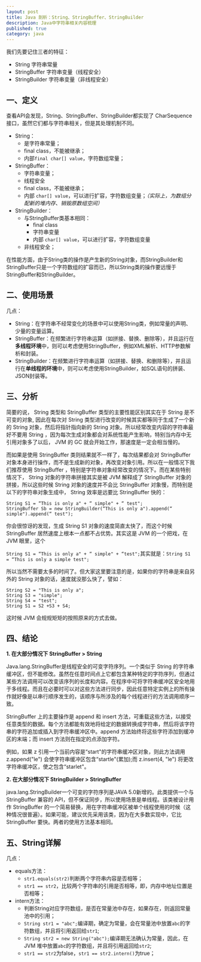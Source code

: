 ```yaml
---
layout: post
title: Java 剖析：String、StringBuffer、StringBuilder
description: Java中字符串相关内容梳理
published: true
category: java
---
```


我们先要记住三者的特征：

* String 字符串常量
* StringBuffer 字符串变量（线程安全）
* StringBuilder 字符串变量（非线程安全）

## 一、定义

查看API会发现，String、StringBuffer、StringBuilder都实现了 CharSequence接口，虽然它们都与字符串相关，但是其处理机制不同。

* String：
	* 是字符串常量；
	* final class，不能被继承；
	* 内部`final char[] value`，字符数组常量；
* StringBuffer：
	* 字符串变量；
	* 线程安全
	* final class，不能被继承；
	* 内部 `char[] value`，可以进行扩容，字符数组变量；*（实际上，为数组分配新的堆内存、销毁原数组空间）*
* StringBuilder：
	* 与StringBuffer类基本相同：
		* final class
		* 字符串变量
		* 内部 `char[] value`，可以进行扩容，字符数组变量
	* 非线程安全；

在性能方面，由于String类的操作是产生新的String对象，而StringBuilder和StringBuffer只是一个字符数组的扩容而已，所以String类的操作要远慢于StringBuffer和StringBuilder。

## 二、使用场景

几点：

* String：在字符串不经常变化的场景中可以使用String类，例如常量的声明、少量的变量运算。
* StringBuffer：在频繁进行字符串运算（如拼接、替换、删除等），并且运行在**多线程环境**中，则可以考虑使用StringBuffer，例如XML解析、HTTP参数解析和封装。
* StringBuilder：在频繁进行字符串运算（如拼接、替换、和删除等），并且运行在**单线程的环境**中，则可以考虑使用StringBuilder，如SQL语句的拼装、JSON封装等。

## 三、分析

简要的说， String 类型和 StringBuffer 类型的主要性能区别其实在于 String 是不可变的对象, 因此在每次对 String 类型进行改变的时候其实都等同于生成了一个新的 String 对象，然后将指针指向新的 String 对象。所以经常改变内容的字符串最好不要用 String ，因为每次生成对象都会对系统性能产生影响，特别当内存中无引用对象多了以后， JVM 的 GC 就会开始工作，那速度是一定会相当慢的。

而如果是使用 StringBuffer 类则结果就不一样了，每次结果都会对 StringBuffer 对象本身进行操作，而不是生成新的对象，再改变对象引用。所以在一般情况下我们推荐使用 StringBuffer ，特别是字符串对象经常改变的情况下。而在某些特别情况下， String 对象的字符串拼接其实是被 JVM 解释成了 StringBuffer 对象的拼接，所以这些时候 String 对象的速度并不会比 StringBuffer 对象慢，而特别是以下的字符串对象生成中， String 效率是远要比 StringBuffer 快的：

	String S1 = “This is only a" + “ simple" + “ test";
	StringBuffer Sb = new StringBuilder(“This is only a").append(“ simple").append(“ test");

你会很惊讶的发现，生成 String S1 对象的速度简直太快了，而这个时候 StringBuffer 居然速度上根本一点都不占优势。其实这是 JVM 的一个把戏，在 JVM 眼里，这个

`String S1 = “This is only a" + “ simple" + “test";`其实就是：`String S1 = “This is only a simple test";`

所以当然不需要太多的时间了。但大家这里要注意的是，如果你的字符串是来自另外的 String 对象的话，速度就没那么快了，譬如：

	String S2 = "This is only a";
	String S3 = "simple";
	String S4 = "test";
	String S1 = S2 +S3 + S4;

这时候 JVM 会规规矩矩的按照原来的方式去做。

## 四、结论

**1. 在大部分情况下 StringBuffer > String**

Java.lang.StringBuffer是线程安全的可变字符序列。一个类似于 String 的字符串缓冲区，但不能修改。虽然在任意时间点上它都包含某种特定的字符序列，但通过某些方法调用可以改变该序列的长度和内容。在程序中可将字符串缓冲区安全地用于多线程。而且在必要时可以对这些方法进行同步，因此任意特定实例上的所有操作就好像是以串行顺序发生的，该顺序与所涉及的每个线程进行的方法调用顺序一致。

StringBuffer 上的主要操作是 append 和 insert 方法，可重载这些方法，以接受任意类型的数据。每个方法都能有效地将给定的数据转换成字符串，然后将该字符串的字符追加或插入到字符串缓冲区中。append 方法始终将这些字符添加到缓冲区的末端；而 insert 方法则在指定的点添加字符。

例如，如果 z 引用一个当前内容是“start"的字符串缓冲区对象，则此方法调用 z.append("le") 会使字符串缓冲区包含“startle"(累加);而 z.insert(4, "le") 将更改字符串缓冲区，使之包含“starlet"。

**2. 在大部分情况下 StringBuilder > StringBuffer**

java.lang.StringBuilder一个可变的字符序列是JAVA 5.0新增的。此类提供一个与 StringBuffer 兼容的 API，但不保证同步，所以使用场景是单线程。该类被设计用作 StringBuffer 的一个简易替换，用在字符串缓冲区被单个线程使用的时候（这种情况很普遍）。如果可能，建议优先采用该类，因为在大多数实现中，它比 StringBuffer 要快。两者的使用方法基本相同。



## 五、String详解


几点：

* equals方法：
	* `str1.equals(str2)`判断两个字符串内容是否相等；
	* `str1 == str2`，比较两个字符串的引用是否相等，即，内存中地址位置是否相等；
* intern方法：
	* 判断String对应字符数组，是否在常量池中存在，如果存在，则返回常量池中的引用；
	* `String str1 = "abc";`编译期，确定为常量，会在常量池中放置`abc`的字符数组，并且将引用返回给`str1`;
	* `String str2 = new String("abc");`编译期无法确认为常量，因此，在JVM 堆中放置`abc`的字符数组，并且将引用返回给`str2`;
	* `str1 == str2`为false，`str1 == str2.intern()`为true；












[NingG]:    http://ningg.github.com  "NingG"











